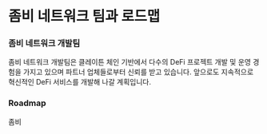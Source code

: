# 좀비 네트워크 팀과 로드맵

### 좀비 네트워크 개발팀

좀비 네트워크 개발팀은 클레이튼 체인 기반에서 다수의 DeFi 프로젝트 개발 및 운영 경험을 가지고 있으며 파트너 업체들로부터 신뢰를 받고 있습니다. 앞으로도 지속적으로 혁신적인 DeFi 서비스를 개발해 나갈 계획입니다.

### Roadmap

좀비 &#x20;
